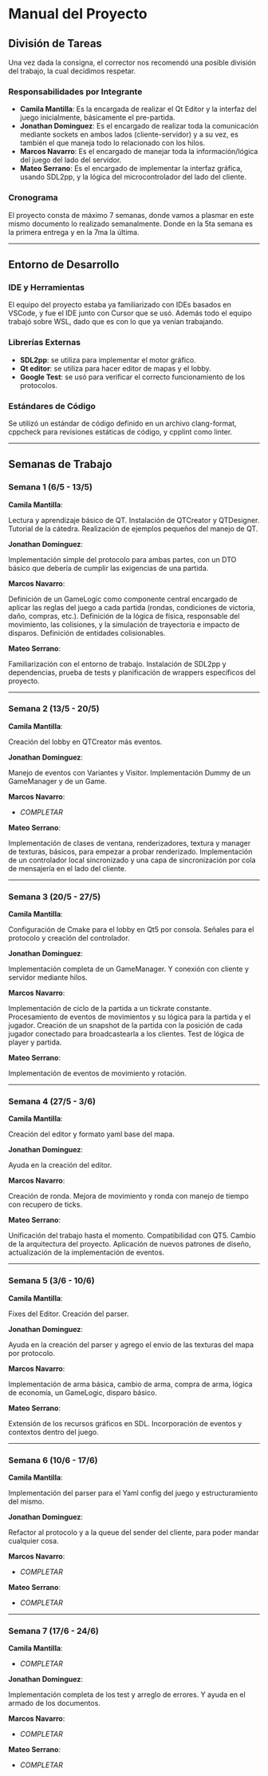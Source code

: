# Manual del Proyecto

## División de Tareas

Una vez dada la consigna, el corrector nos recomendó una posible división del trabajo, la cual decidimos respetar.

### Responsabilidades por Integrante

- **Camila Mantilla**: Es la encargada de realizar el Qt Editor y la interfaz del juego inicialmente, básicamente el pre-partida.
- **Jonathan Dominguez**: Es el encargado de realizar toda la comunicación mediante sockets en ambos lados (cliente-servidor) y a su vez, es también el que maneja todo lo relacionado con los hilos.
- **Marcos Navarro**: Es el encargado de manejar toda la información/lógica del juego del lado del servidor.
- **Mateo Serrano**: Es el encargado de implementar la interfaz gráfica, usando SDL2pp, y la lógica del microcontrolador del lado del cliente.

### Cronograma

El proyecto consta de máximo 7 semanas, donde vamos a plasmar en este mismo documento lo realizado semanalmente. Donde en la 5ta semana es la primera entrega y en la 7ma la última.

---

## Entorno de Desarrollo

### IDE y Herramientas

El equipo del proyecto estaba ya familiarizado con IDEs basados en VSCode, y fue el IDE junto con Cursor que se usó. Además todo el equipo trabajó sobre WSL, dado que es con lo que ya venían trabajando.

### Librerías Externas

- **SDL2pp**: se utiliza para implementar el motor gráfico.
- **Qt editor**: se utiliza para hacer editor de mapas y el lobby.
- **Google Test**: se usó para verificar el correcto funcionamiento de los protocolos.

### Estándares de Código

Se utilizó un estándar de código definido en un archivo clang-format, cppcheck para revisiones estáticas de código, y cpplint como linter.

---

## Semanas de Trabajo

### Semana 1 (6/5 - 13/5)

**Camila Mantilla**:

Lectura y aprendizaje básico de QT. Instalación de QTCreator y QTDesigner. Tutorial de la cátedra. Realización de ejemplos pequeños del manejo de QT.

**Jonathan Dominguez**:

 Implementación simple del protocolo para ambas partes, con un DTO básico que debería de cumplir las exigencias de una partida.

**Marcos Navarro**:

Definición de un GameLogic como componente central encargado de aplicar las reglas del juego a cada partida (rondas, condiciones de victoria, daño, compras, etc.). Definición de la lógica de física, responsable del movimiento, las colisiones, y la simulación de trayectoria e impacto de disparos. Definición de entidades colisionables.

**Mateo Serrano**:

Familiarización con el entorno de trabajo. Instalación de SDL2pp y dependencias, prueba de tests y planificación de wrappers específicos del proyecto.

---

### Semana 2 (13/5 - 20/5)

**Camila Mantilla**:

Creación del lobby en QTCreator más eventos.

**Jonathan Dominguez**:

Manejo de eventos con Variantes y Visitor. Implementación Dummy de un GameManager y de un Game.

**Marcos Navarro**:

- *COMPLETAR*

**Mateo Serrano**:

Implementación de clases de ventana, renderizadores, textura y manager de texturas, básicos, para empezar a probar renderizado. Implementación de un controlador local sincronizado y una capa de sincronización por cola de mensajería en el lado del cliente.

---

### Semana 3 (20/5 - 27/5)

**Camila Mantilla**:

Configuración de Cmake para el lobby en Qt5 por consola. Señales para el protocolo y creación del controlador.

**Jonathan Dominguez**:

Implementación completa de un GameManager.
Y conexión con cliente y servidor mediante hilos.

**Marcos Navarro**:

Implementación de ciclo de la partida a un tickrate constante. Procesamiento de eventos de movimientos y su lógica para la partida y el jugador. Creación de un snapshot de la partida con la posición de cada jugador conectado para broadcastearla a los clientes. Test de lógica de player y partida.

**Mateo Serrano**:

Implementación de eventos de movimiento y rotación.

---

### Semana 4 (27/5 - 3/6)

**Camila Mantilla**:

Creación del editor y formato yaml base del mapa.

**Jonathan Dominguez**:

Ayuda en la creación del editor.

**Marcos Navarro**:

Creación de ronda. Mejora de movimiento y ronda con manejo de tiempo con recupero de ticks.

**Mateo Serrano**:

Unificación del trabajo hasta el momento. Compatibilidad con QT5. Cambio de la arquitectura del proyecto. Aplicación de nuevos patrones de diseño, actualización de la implementación de eventos.

---

### Semana 5 (3/6 - 10/6)

**Camila Mantilla**:

 Fixes del Editor. Creación del parser.

**Jonathan Dominguez**:

Ayuda en la creación del parser y agrego el envío de las texturas del mapa por protocolo.

**Marcos Navarro**:

Implementación de arma básica, cambio de arma, compra de arma, lógica de economía, un GameLogic, disparo básico.

**Mateo Serrano**:

Extensión de los recursos gráficos en SDL. Incorporación de eventos y contextos dentro del juego.

---

### Semana 6 (10/6 - 17/6)

**Camila Mantilla**:

Implementación del parser para el Yaml config del juego y estructuramiento del mismo.

**Jonathan Dominguez**:

Refactor al protocolo y a la queue del sender del cliente, para poder mandar cualquier cosa.

**Marcos Navarro**:

- *COMPLETAR*

**Mateo Serrano**:

- *COMPLETAR*

---

### Semana 7 (17/6 - 24/6)

**Camila Mantilla**:

- *COMPLETAR*

**Jonathan Dominguez**:

Implementación completa de los test y arreglo de errores. Y ayuda en el armado de los documentos.

**Marcos Navarro**:

- *COMPLETAR*

**Mateo Serrano**:

- *COMPLETAR*
